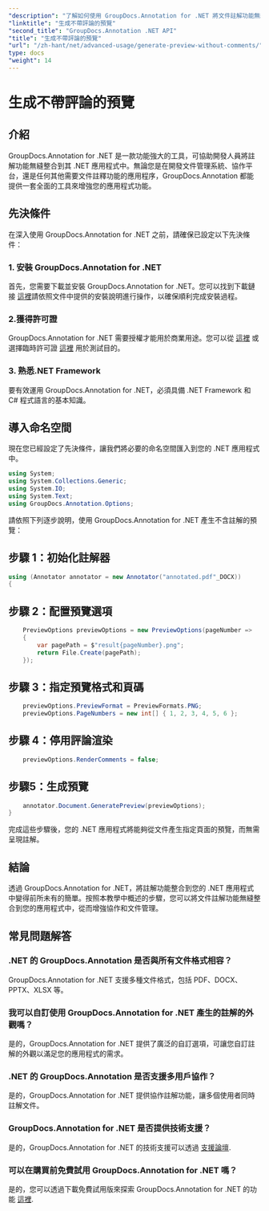 ```yaml
---
"description": "了解如何使用 GroupDocs.Annotation for .NET 將文件註解功能無縫整合到您的 .NET 應用程式中。"
"linktitle": "生成不帶評論的預覽"
"second_title": "GroupDocs.Annotation .NET API"
"title": "生成不帶評論的預覽"
"url": "/zh-hant/net/advanced-usage/generate-preview-without-comments/"
type: docs
"weight": 14
---
```


# 生成不帶評論的預覽

## 介紹
GroupDocs.Annotation for .NET 是一款功能強大的工具，可協助開發人員將註解功能無縫整合到其 .NET 應用程式中。無論您是在開發文件管理系統、協作平台，還是任何其他需要文件註釋功能的應用程序，GroupDocs.Annotation 都能提供一套全面的工具來增強您的應用程式功能。
## 先決條件
在深入使用 GroupDocs.Annotation for .NET 之前，請確保已設定以下先決條件：
### 1. 安裝 GroupDocs.Annotation for .NET
首先，您需要下載並安裝 GroupDocs.Annotation for .NET。您可以找到下載鏈接 [這裡](https://releases.groupdocs.com/annotation/net/)請依照文件中提供的安裝說明進行操作，以確保順利完成安裝過程。
### 2.獲得許可證
GroupDocs.Annotation for .NET 需要授權才能用於商業用途。您可以從 [這裡](https://purchase.groupdocs.com/buy) 或選擇臨時許可證 [這裡](https://purchase.groupdocs.com/temporary-license/) 用於測試目的。
### 3. 熟悉.NET Framework
要有效運用 GroupDocs.Annotation for .NET，必須具備 .NET Framework 和 C# 程式語言的基本知識。

## 導入命名空間
現在您已經設定了先決條件，讓我們將必要的命名空間匯入到您的 .NET 應用程式中。

```csharp
using System;
using System.Collections.Generic;
using System.IO;
using System.Text;
using GroupDocs.Annotation.Options;
```

請依照下列逐步說明，使用 GroupDocs.Annotation for .NET 產生不含註解的預覽：
## 步驟 1：初始化註解器
```csharp
using (Annotator annotator = new Annotator("annotated.pdf"_DOCX))
{
```
## 步驟 2：配置預覽選項
```csharp
    PreviewOptions previewOptions = new PreviewOptions(pageNumber =>
    {
        var pagePath = $"result{pageNumber}.png";
        return File.Create(pagePath);
    });
```
## 步驟 3：指定預覽格式和頁碼
```csharp
    previewOptions.PreviewFormat = PreviewFormats.PNG;
    previewOptions.PageNumbers = new int[] { 1, 2, 3, 4, 5, 6 };
```
## 步驟 4：停用評論渲染
```csharp
    previewOptions.RenderComments = false;
```
## 步驟5：生成預覽
```csharp
    annotator.Document.GeneratePreview(previewOptions);
}
```
完成這些步驟後，您的 .NET 應用程式將能夠從文件產生指定頁面的預覽，而無需呈現註解。

## 結論
透過 GroupDocs.Annotation for .NET，將註解功能整合到您的 .NET 應用程式中變得前所未有的簡單。按照本教學中概述的步驟，您可以將文件註解功能無縫整合到您的應用程式中，從而增強協作和文件管理。
## 常見問題解答
### .NET 的 GroupDocs.Annotation 是否與所有文件格式相容？
GroupDocs.Annotation for .NET 支援多種文件格式，包括 PDF、DOCX、PPTX、XLSX 等。
### 我可以自訂使用 GroupDocs.Annotation for .NET 產生的註解的外觀嗎？
是的，GroupDocs.Annotation for .NET 提供了廣泛的自訂選項，可讓您自訂註解的外觀以滿足您的應用程式的需求。
### .NET 的 GroupDocs.Annotation 是否支援多用戶協作？
是的，GroupDocs.Annotation for .NET 提供協作註解功能，讓多個使用者同時註解文件。
### GroupDocs.Annotation for .NET 是否提供技術支援？
是的，GroupDocs.Annotation for .NET 的技術支援可以透過 [支援論壇](https://forum。groupdocs.com/c/annotation/10).
### 可以在購買前免費試用 GroupDocs.Annotation for .NET 嗎？
是的，您可以透過下載免費試用版來探索 GroupDocs.Annotation for .NET 的功能 [這裡](https://releases。groupdocs.com/).